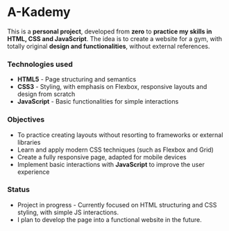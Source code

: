 # A-Kademy

This is a **personal project**, developed from **zero** to **practice my skills in HTML, CSS and JavaScript**. The idea is to create a website for a gym, with totally original **design and functionalities**, without external references.

### Technologies used

- **HTML5** - Page structuring and semantics
- **CSS3** - Styling, with emphasis on Flexbox, responsive layouts and design from scratch
- **JavaScript** - Basic functionalities for simple interactions

### Objectives

- To practice creating layouts without resorting to frameworks or external libraries
- Learn and apply modern CSS techniques (such as Flexbox and Grid)
- Create a fully responsive page, adapted for mobile devices
- Implement basic interactions with **JavaScript** to improve the user experience

### Status

- Project in progress - Currently focused on HTML structuring and CSS styling, with simple JS interactions.
- I plan to develop the page into a functional website in the future.